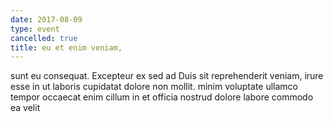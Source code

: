 ```yaml
---
date: 2017-08-09
type: event
cancelled: true
title: eu et enim veniam,
---
```

sunt eu consequat. Excepteur ex sed ad Duis sit reprehenderit veniam, irure esse in ut laboris cupidatat dolore non mollit. minim voluptate ullamco tempor occaecat enim cillum in et officia nostrud dolore labore commodo ea velit
